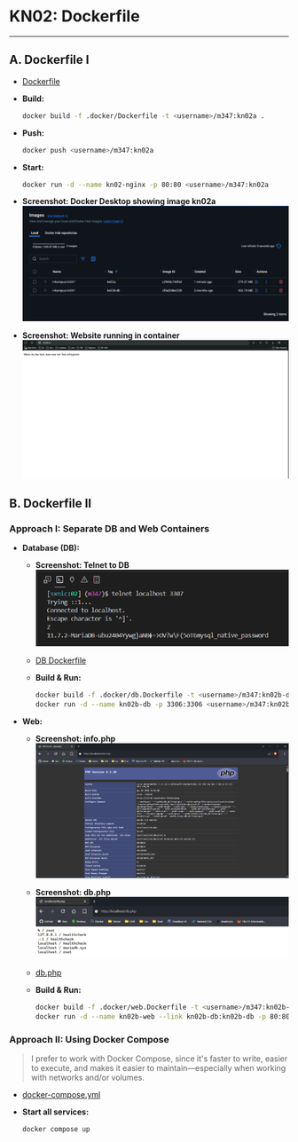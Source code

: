# KN02: Dockerfile

---

## A. Dockerfile I

- [Dockerfile](./.docker/Dockerfile)
- **Build:**

    ```sh
    docker build -f .docker/Dockerfile -t <username>/m347:kn02a .
    ```

- **Push:**

    ```sh
    docker push <username>/m347:kn02a
    ```

- **Start:**

    ```sh
    docker run -d --name kn02-nginx -p 80:80 <username>/m347:kn02a
    ```

- **Screenshot: Docker Desktop showing image kn02a**
  ![Screenshot: Docker Desktop showing image kn02a](../../x-res/02/desktop.png)
- **Screenshot: Website running in container**
  ![Screenshot: Website running in container](../../x-res/02/www.png)

## B. Dockerfile II

### Approach I: Separate DB and Web Containers

- **Database (DB):**

  - **Screenshot: Telnet to DB**
    ![Screenshot: Telnet to DB](../../x-res/02/db-telnet.png)
  - [DB Dockerfile](./.docker/db.Dockerfile)
  - **Build & Run:**

    ```sh
    docker build -f .docker/db.Dockerfile -t <username>/m347:kn02b-db .
    docker run -d --name kn02b-db -p 3306:3306 <username>/m347:kn02b-db
    ```

- **Web:**

  - **Screenshot: info.php**
    ![Screenshot: info.php](../../x-res/02/info-php.png)
  - **Screenshot: db.php**
    ![Screenshot: db.php](../../x-res/02/db-php.png)
  - [db.php](./php/db.php)
  - **Build & Run:**

    ```sh
    docker build -f .docker/web.Dockerfile -t <username>/m347:kn02b-web .
    docker run -d --name kn02b-web --link kn02b-db:kn02b-db -p 80:80 <username>/m347:kn02b-web
    ```

### Approach II: Using Docker Compose

> I prefer to work with Docker Compose, since it's faster to write, easier to execute, and makes it easier to maintain—especially when working with networks and/or volumes.

- [docker-compose.yml](./docker-compose.yml)
- **Start all services:**

  ```sh
  docker compose up
  ```

